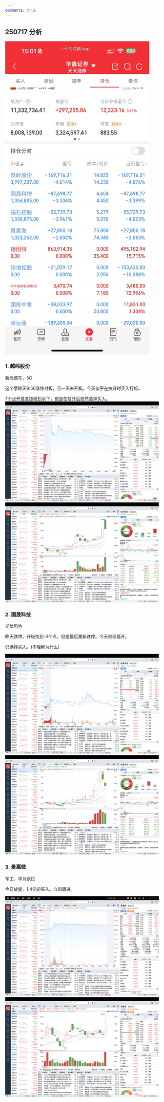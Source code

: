 ```yaml
---
comments: true
---
```

## 250717 分析

![07-17](all.jpg)

### 1. 越岭股份

新能源车，5G

这个票昨天9:50涨停封板，且一天未开板。今天似乎在拉升时买入打板。

7个点开盘直接砸到水下，但是在拉升后依然选择买入。
![ylgf](ylgf.png)
![ylgf_k](ylgf_k.png)

### 2. 国晟科技

光伏电池

昨天跌停，开板拉到-3个点，但是最后重新跌停。今天继续低开。

仍选择买入。(不理解为什么)

![gskj](gskj.png)
![gskj_k](gskj_k.png)

### 3. 景嘉微

军工，华为欧拉

今日放量，1.4亿的买入。立刻跟进。

![jjw](jjw.png)
![jjw_k](jjw_k.png)
